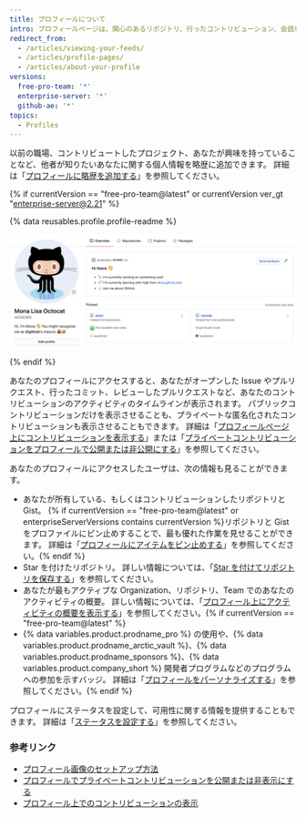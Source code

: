 ```yaml
---
title: プロフィールについて
intro: プロフィールページは、関心のあるリポジトリ、行ったコントリビューション、会話を通じて、あなたの作業の様子を他者に伝えます。
redirect_from:
  - /articles/viewing-your-feeds/
  - /articles/profile-pages/
  - /articles/about-your-profile
versions:
  free-pro-team: '*'
  enterprise-server: '*'
  github-ae: '*'
topics:
  - Profiles
---
```


以前の職場、コントリビュートしたプロジェクト、あなたが興味を持っていることなど、他者が知りたいあなたに関する個人情報を略歴に追加できます。 詳細は「[プロフィールに略歴を追加する](/articles/personalizing-your-profile/#adding-a-bio-to-your-profile)」を参照してください。

{% if currentVersion == "free-pro-team@latest" or currentVersion ver_gt "enterprise-server@2.21" %}

{% data reusables.profile.profile-readme %}

![プロフィールに表示されるプロフィール README ファイル](/assets/images/help/repository/profile-with-readme.png)

{% endif %}

あなたのプロフィールにアクセスすると、あなたがオープンした Issue やプルリクエスト、行ったコミット、レビューしたプルリクエストなど、あなたのコントリビューションのアクティビティのタイムラインが表示されます。 パブリックコントリビューションだけを表示させることも、プライベートな匿名化されたコントリビューションも表示させることもできます。 詳細は「[プロフィールページ上にコントリビューションを表示する](/articles/viewing-contributions-on-your-profile-page)」または「[プライベートコントリビューションをプロフィールで公開または非公開にする](/articles/publicizing-or-hiding-your-private-contributions-on-your-profile)」を参照してください。

あなたのプロフィールにアクセスしたユーザは、次の情報も見ることができます。

- あなたが所有している、もしくはコントリビューションしたリポジトリと Gist。 {% if currentVersion == "free-pro-team@latest" or enterpriseServerVersions contains currentVersion %}リポジトリと Gist をプロファイルにピン止めすることで、最も優れた作業を見せることができます。 詳細は「[プロフィールにアイテムをピン止めする](/github/setting-up-and-managing-your-github-profile/pinning-items-to-your-profile)」を参照してください。{% endif %}
- Star を付けたリポジトリ。 詳しい情報については、「[Star を付けてリポジトリを保存する](/articles/saving-repositories-with-stars/)」を参照してください。
- あなたが最もアクティブな Organization、リポジトリ、Team でのあなたのアクティビティの概要。 詳しい情報については、「[プロフィール上にアクティビティの概要を表示する](/articles/showing-an-overview-of-your-activity-on-your-profile)」を参照してください。{% if currentVersion == "free-pro-team@latest" %}
- {% data variables.product.prodname_pro %} の使用や、{% data variables.product.prodname_arctic_vault %}、{% data variables.product.prodname_sponsors %}、{% data variables.product.company_short %} 開発者プログラムなどのプログラムへの参加を示すバッジ。 詳細は「[プロフィールをパーソナライズする](/github/setting-up-and-managing-your-github-profile/personalizing-your-profile#displaying-badges-on-your-profile)」を参照してください。{% endif %}

プロフィールにステータスを設定して、可用性に関する情報を提供することもできます。 詳細は「[ステータスを設定する](/articles/personalizing-your-profile/#setting-a-status)」を参照してください。

### 参考リンク

- [プロフィール画像のセットアップ方法](/articles/how-do-i-set-up-my-profile-picture)
- [プロフィールでプライベートコントリビューションを公開または非表示にする](/articles/publicizing-or-hiding-your-private-contributions-on-your-profile)
- [プロフィール上でのコントリビューションの表示](/articles/viewing-contributions-on-your-profile)
